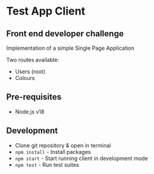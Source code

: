 # Test App Client

## Front end developer challenge

Implementation of a simple Single Page Application

Two routes available:

- Users (root)
- Colours

## Pre-requisites

- Node.js v18

## Development

- Clone git repository & open in terminal
- `npm install` - Install packages
- `npm start` - Start running client in development mode
- `npm test` - Run test suites
